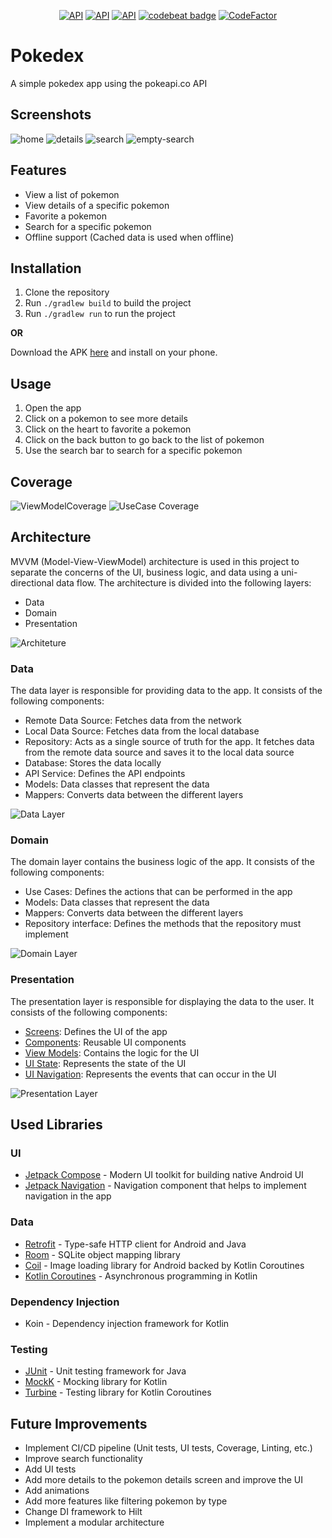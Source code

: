 <p align="center">
    <a href="https://android-arsenal.com/api?level=26"><img alt="API" src="https://img.shields.io/badge/API-26%2B-brightgreen.svg?style=flat"/></a>
    <a href="https://kotlinlang.org"><img alt="API" src="https://img.shields.io/badge/Kotlin-1.9.23-blue.svg"/></a>
    <a href="https://developer.android.com/studio/releases/gradle-plugin"><img alt="API" src="https://img.shields.io/badge/AGP-8.4.0-green?style=flat"/></a>
    <a href="https://codebeat.co/projects/github-com-gabrielgrs1-pokedex-main"><img alt="codebeat badge" src="https://codebeat.co/badges/72a4ee7d-4f44-4d05-9ddc-e396b2fe3131" /></a>
    <a href="https://www.codefactor.io/repository/github/gabrielgrs1/pokedex"><img src="https://www.codefactor.io/repository/github/gabrielgrs1/pokedex/badge" alt="CodeFactor" /></a>
</p>

# Pokedex

A simple pokedex app using the pokeapi.co API

## Screenshots

![home](https://github.com/gabrielgrs1/pokedex/assets/29669990/00d0c5b8-4c5d-4ffb-adc9-6eee6e6409fb)
![details](https://github.com/gabrielgrs1/pokedex/assets/29669990/51834caa-3d8d-4501-b7d7-eabac8ff6381)
![search](https://github.com/gabrielgrs1/pokedex/assets/29669990/d444e6ec-1085-437d-853a-3aa43a9af8af)
![empty-search](https://github.com/gabrielgrs1/pokedex/assets/29669990/f69e3d27-f0ce-4fb0-8063-fd82111a0953)

## Features

- View a list of pokemon
- View details of a specific pokemon
- Favorite a pokemon
- Search for a specific pokemon
- Offline support (Cached data is used when offline)

## Installation

1. Clone the repository
2. Run `./gradlew build` to build the project
3. Run `./gradlew run` to run the project

**OR**

Download the APK [here](https://github.com/gabrielgrs1/pokedex/releases/tag/v.1.0.0) and install on your phone.

## Usage

1. Open the app
2. Click on a pokemon to see more details
3. Click on the heart to favorite a pokemon
4. Click on the back button to go back to the list of pokemon
5. Use the search bar to search for a specific pokemon

## Coverage

![ViewModelCoverage](https://github.com/gabrielgrs1/pokedex/assets/29669990/5cffff2f-b03f-4996-abdd-e9396237f90b)
![UseCase Coverage](https://github.com/gabrielgrs1/pokedex/assets/29669990/ad6bc36a-6a16-48b1-aabb-9e1bc2522ad9)


## Architecture

MVVM (Model-View-ViewModel) architecture is used in this project to separate the concerns of the UI,
business logic, and data using a uni-directional data flow. The architecture is divided into the
following layers:

- Data
- Domain
- Presentation

![Architeture](https://github.com/gabrielgrs1/pokedex/assets/29669990/4a322b24-02cb-48c4-a4ce-df5c866f3d2e)


### Data

The data layer is responsible for providing data to the app. It consists of the following
components:

- Remote Data Source: Fetches data from the network
- Local Data Source: Fetches data from the local database
- Repository: Acts as a single source of truth for the app. It fetches data from the remote data
  source and saves it to the local data source
- Database: Stores the data locally
- API Service: Defines the API endpoints
- Models: Data classes that represent the data
- Mappers: Converts data between the different layers

![Data Layer ](https://github.com/gabrielgrs1/pokedex/assets/29669990/a00f4d5e-a049-4451-a444-eb2499eb9fa1)


### Domain

The domain layer contains the business logic of the app. It consists of the following components:

- Use Cases: Defines the actions that can be performed in the app
- Models: Data classes that represent the data
- Mappers: Converts data between the different layers
- Repository interface: Defines the methods that the repository must implement

![Domain Layer ](https://github.com/gabrielgrs1/pokedex/assets/29669990/8b43dd7e-8dc9-4ee4-9d43-b1b3584f2cee)

### Presentation

The presentation layer is responsible for displaying the data to the user. It consists of the
following components:

- [Screens](https://developer.android.com/develop/ui/compose): Defines the UI of the app
- [Components](https://developer.android.com/develop/ui/compose/components): Reusable UI components
- [View Models](https://developer.android.com/topic/libraries/architecture/viewmodel): Contains the
  logic for the UI
- [UI State](https://developer.android.com/develop/ui/compose/state): Represents the state of the UI
- [UI Navigation](https://developer.android.com/jetpack/compose/navigation): Represents the events
  that can occur in the UI

![Presentation Layer ](https://github.com/gabrielgrs1/pokedex/assets/29669990/c7b8ab11-6707-452b-ba18-38df7e1b8d67)


##  Used Libraries

### UI

- [Jetpack Compose](https://developer.android.com/develop/ui/compose) - Modern UI toolkit for building native Android UI
- [Jetpack Navigation](https://developer.android.com/guide/navigation) - Navigation component that helps to implement navigation in the app

### Data

- [Retrofit](https://square.github.io/retrofit/) - Type-safe HTTP client for Android and Java
- [Room](https://developer.android.com/jetpack/androidx/releases/room) - SQLite object mapping library
- [Coil](https://coil-kt.github.io/coil/compose/) - Image loading library for Android backed by Kotlin Coroutines
- [Kotlin Coroutines](https://kotlinlang.org/docs/coroutines-overview.html#tutorials) - Asynchronous programming in Kotlin

### Dependency Injection

- Koin - Dependency injection framework for Kotlin 

### Testing

- [JUnit](https://developer.android.com/training/testing/local-tests) - Unit testing framework for Java
- [MockK](https://mockk.io/) - Mocking library for Kotlin
- [Turbine](https://github.com/cashapp/turbine) - Testing library for Kotlin Coroutines

## Future Improvements

- Implement CI/CD pipeline (Unit tests, UI tests, Coverage, Linting, etc.)
- Improve search functionality
- Add UI tests
- Add more details to the pokemon details screen and improve the UI
- Add animations
- Add more features like filtering pokemon by type
- Change DI framework to Hilt
- Implement a modular architecture
